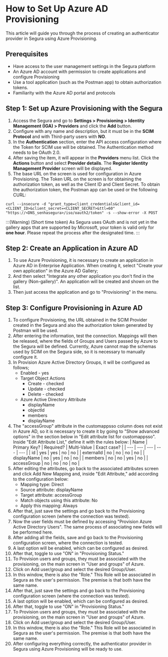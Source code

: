 # How to Set Up Azure AD Provisioning

This article will guide you through the process of creating an authenticator provider in Segura using Azure Provisioning.

## Prerequisites

- Have access to the user management settings in the Segura platform
- An Azure AD account with permission to create applications and configure Provisioning
- Use a tool application (such as the Postman app) to obtain authorization tokens.
- Familiarity with the Azure AD portal and protocols

## Step 1: Set up Azure Provisioning with the Segura

1. Access the Segura and go to **Settings > Provisioning > Identity Management (IGA) > Providers** and click the **Add** button. 
2. Configure with any name and description, but it must be in the **SCIM Protocol** and with Third-party users with **NO**.
3. In the **Authentication** section, enter the API access configuration where the Token for SCIM use will be obtained. The Authentication method needs to be OAuth 2.0.
4. After saving the item, it will appear in the **Providers** menu list. Click the **Actions** button and select **Provider details**. The **Register Identity Management Provider** screen will be displayed.
5. The base URL on the screen is used for configuration in Azure Provisioning. The Token URL on the screen is for obtaining the authorization token, as well as the Client ID and Client Secret. To obtain the authorization token, the Postman app can be used or the following CURL:

```shell
curl --insecure -d "grant_type=client_credentials&client_id=<CLIENT_ID>&client_secret=<CLIENT_SECRET>&ttl=60" "https://<DNS_senhasegura>/iso/oauth2/token" -s --show-error -X POST
```

:::(Warning) (Short time token)
As Segura uses OAuth and is not yet in the gallery apps that are supported by Microsoft, your token is valid only for **one hour**. Please repeat the process after the designated time.
:::

## Step 2: Create an Application in Azure AD

1. To use Azure Provisioning, it is necessary to create an application in Azure AD in Enterprise Application. When creating it, select "Create your own application" in the Azure AD Gallery;
2. And then select "Integrate any other application you don't find in the gallery (Non-gallery)". An application will be created and shown on the list.
3. Then just access the application and go to "Provisioning" in the menu.

## Step 3: Configure Provisioning in Azure AD

1. To configure Provisioning, the URL obtained in the SCIM Provider created in the Segura and also the authorization token generated by Postman will be used.
2. After entering the information, test the connection. Mappings will then be released, where the fields of Groups and Users passed by Azure to the Segura will be defined. Currently, Azure cannot map the schemas used by SCIM on the Segura side, so it is necessary to manually configure it.
3. In Provision Azure Active Directory Groups, it will be configured as follows;
    - Enabled - yes
    - Target Object Actions
        - Create - checked
        - Update - checked
        - Delete - checked
    - Azure Active Directory Attribute
        - displayName
        - objectld
        - members
        - displayName
4. The "accessGroup" attribute in the customappsso column does not exist in Azure AD, so it is necessary to create it by going to "Show advanced options" in the section below in "Edit attribute list for customappsso". Inside "Edit Attribute List," define it with the rules below:
    | Name | Primary Key? | Required? | Multi-Value | Exact case? |
    | --- | --- | --- | --- | --- |
    | id | yes | yes | no | no |
    | externalld | no | no | no | no |
    | displayName | no | yes | no | no |
    | members | no | no | yes | no |
    | accessGroup | no | no | no | no |
5. After editing the attributes, go back to the associated attributes screen and click Add New Mapping and, inside "Edit Attribute," add according to the configuration below:
    - Mapping type: Direct
    - Source attribute: displayName
    - Target attribute: accessGroup
    - Match objects using this attribute: No
    - Apply this mapping: Always
6. After that, just save the settings and go back to the Provisioning configuration screen (where the connection was tested).
7. Now the user fields must be defined by accessing "Provision Azure Active Directory Users". The same process of associating new fields will be performed here.
8. After adding all the fields, save and go back to the Provisioning configuration screen, where the connection is tested.
9. A last option will be enabled, which can be configured as desired.
10. After that, toggle to use "ON" in "Provisioning Status."
11. To Provision users and groups, they must be associated with the provisioning, on the main screen in "User and groups" of Azure.
12. Click on Add user/group and select the desired Group/User.
13. In this window, there is also the "Role." This Role will be associated in Segura as the user's permission. The premise is that both have the same name.
14. After that, just save the settings and go back to the Provisioning configuration screen (where the connection was tested).
15. A last option will be enabled, which can be configured as desired.
16. After that, toggle to use "ON" in "Provisioning Status."
17. To Provision users and groups, they must be associated with the provisioning, on the main screen in "User and groups" of Azure.
18. Click on Add user/group and select the desired Group/User.
19. In this window, there is also the "Role." This Role will be associated in Segura as the user's permission. The premise is that both have the same name.
20. After configuring everything correctly, the authenticator provider in Segura using Azure Provisioning will be ready to use.